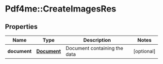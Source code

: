 # Pdf4me::CreateImagesRes

## Properties
Name | Type | Description | Notes
------------ | ------------- | ------------- | -------------
**document** | [**Document**](Document.md) | Document containing the data | [optional] 



